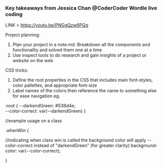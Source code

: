 ### Key takeaways from Jessica Chan @CoderCoder Wordle live coding

LINK > https://youtu.be/PNGgQzw6PQg

Project planning:

1. Plan your project in a note.md. Breakdown all the components and functionality and solved them one at a time
2. Use inspect tools to do research and gain insights of a project or website on the web

CSS tricks:

1. Define the root properties in the CSS that includes main font-styles, color pallettes, and appropriate font-size
2. Label names of the colors then reference the name to something else for ease navigation eg.

:root {
--darkendGreen: #538d4e;  
 --color-correct: var(--darkendGreen)
}

//example usage on a class

.whenWin {

//indicating when class win is called the background color will apply --color-correct instead of "darkendGreen" (for greater clarity)
background-color: var(--color-correct);

}
